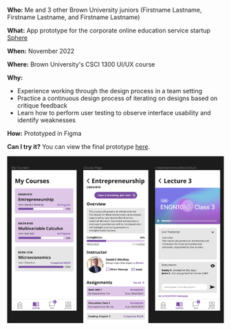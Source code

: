 **Who:** Me and 3 other Brown University juniors (Firstname Lastname, Firstname Lastname, and Firstname Lastname)

**What:** App prototype for the corporate online education service startup [Sphere]()

**When:** November 2022

**Where:** Brown University's CSCI 1300 UI/UX course

**Why:**
- Experience working through the design process in a team setting
- Practice a continuous design process of iterating on designs based on critique feedback
- Learn how to perform user testing to observe interface usability and identify weaknesses

  

**How:**
Prototyped in Figma

**Can I try it?**
You can view the final prototype [here]().

![cv chess project thumbnail](../assets/projects/sphere/thumbnail.png)
